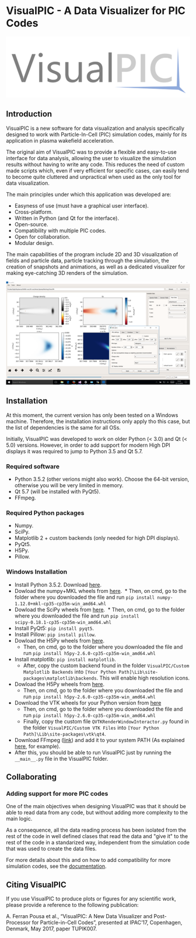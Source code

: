 # VisualPIC - A Data Visualizer for PIC Codes

![VisualPIC logo](Logo/logo_horiz_transp.png)

## Introduction

VisualPIC is a new software for data visualization and analysis specifically designed to work with Particle-In-Cell (PIC) simulation codes, mainly for its application in plasma wakefield acceleration.

The original aim of VisualPIC was to provide a flexible and easy-to-use interface for data analysis, allowing the user to visualize the simulation results without having to write any code. This reduces the need of custom made scripts which, even if very efficient for specific cases, can easily tend to become quite cluttered and unpractical when used as the only tool for data visualization.

The main principles under which this application was developed are:

* Easyness of use (must have a graphical user interface).
* Cross-platform.
* Written in Python (and Qt for the interface).
* Open-source.
* Compatibility with multiple PIC codes.
* Open for collaboration.
* Modular design.

The main capabilities of the program include 2D and 3D visualization of fields and particle data, particle tracking through the simulation, the creation of snapshots and animations, as well as a dedicated visualizer for making eye-catching 3D renders of the simulation.

![VisualPIC Screnshot](Logo/VisualPIC.PNG)

## Installation
At this moment, the current version has only been tested on a Windows machine. Therefore, the installation instructions only apply tho this case, but the list of dependencies is the same for all OSs.

Initially, VisualPIC was developed to work on older Python (< 3.0) and Qt (< 5.0) versions. However, in order to add support for modern High DPI displays it was required to jump to Python 3.5 and Qt 5.7.

### Required software
* Python 3.5.2 (other verions might also work). Choose the 64-bit version, otherwise you will be very limited in memory.
* Qt 5.7 (will be installed with PyQt5).
* FFmpeg.

### Required Python packages
* Numpy.
* SciPy.
* Matplotlib 2 + custom backends (only needed for high DPI displays).
* PyQt5.
* H5Py.
* Pillow.

### Windows Installation
* Install Python 3.5.2. Download [here](https://www.python.org/downloads/release/python-352/).
* Dowload the numpy+MKL wheels from [here](http://www.lfd.uci.edu/~gohlke/pythonlibs/#numpy).
  * Then, on cmd, go to the folder where you downloaded the file and run `pip install numpy-1.12.0+mkl-cp35-cp35m-win_amd64.whl`
* Dowload the SciPy wheels from [here](http://www.lfd.uci.edu/~gohlke/pythonlibs/#scipy).
  * Then, on cmd, go to the folder where you downloaded the file and run `pip install scipy‑0.18.1‑cp35‑cp35m‑win_amd64.whl`
* Install PyQt5: `pip install pyqt5`.
* Install Pillow: `pip install pillow`.
* Dowload the H5Py wheels from [here](http://www.lfd.uci.edu/~gohlke/pythonlibs/#h5py).
  * Then, on cmd, go to the folder where you downloaded the file and run `pip install h5py-2.6.0-cp35-cp35m-win_amd64.whl`
* Install matplotlib: `pip install matplotlib`.
  * After, copy the custom backend found in the folder `VisualPIC/Custom Matplotlib Backends` into `[Your Python Path]\Lib\site-packages\matplotlib\backends`. This will enable high resolution icons.
* Dowload the H5Py wheels from [here](http://www.lfd.uci.edu/~gohlke/pythonlibs/#h5py).
  * Then, on cmd, go to the folder where you downloaded the file and run `pip install h5py-2.6.0-cp35-cp35m-win_amd64.whl`
* Download the VTK wheels for your Python version from [here](http://www.lfd.uci.edu/~gohlke/pythonlibs/#vtk)
  * Then, on cmd, go to the folder where you downloaded the file and run `pip install h5py-2.6.0-cp35-cp35m-win_amd64.whl`
  * Finally, copy the custom file `QVTKRenderWindowInteractor.py` found in the folder `VisualPIC/Custom VTK Files` into `[Your Python Path]\Lib\site-packages\vtk\qt4`.
* Download FFmpeg ([link](https://ffmpeg.zeranoe.com/builds/)) and add it to your system PATH (As explained [here](http://www.wikihow.com/Install-FFmpeg-on-Windows), for example).
* After this, you should be able to run VisualPIC just by running the `__main__.py` file in the VisualPIC folder.


## Collaborating

### Adding support for more PIC codes

One of the main objectives when designing VisualPIC was that it should be able to read data from any code, but without adding more complexity to the main logic.

As a consequence, all the data reading process has been isolated from the rest of the code in well defined clases that read the data and "give it" to the rest of the code in a standarized way, independent from the simulation code that was used to create the data files.

For more details about this and on how to add compatibility for more simulation codes, see the [documentation](/Documentation/AddSupportForAnotherCode.md).

## Citing VisualPIC
If you use VisualPIC to produce plots or figures for any scientific work, please provide a reference to the following publication:

A. Ferran Pousa et al., “VisualPIC: A New Data Visualizer and Post-Processor for Particle-in-Cell Codes”, presented at IPAC’17, Copenhagen, Denmark, May 2017, paper TUPIK007.
